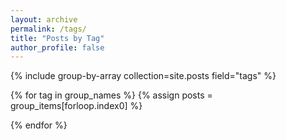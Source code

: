 ```yaml
---
layout: archive
permalink: /tags/
title: "Posts by Tag"
author_profile: false
---
```


<script>
window.onload = function(){
  getTagFromUrl();
};

function getPostsByTag(val) {

  console.log("hiding all elements");
  $( ".postGroup" ).hide();

  // Downcase query val for case-insensitive search
  val = val.toLowerCase();

  console.log("display div with matching ID");
  $( "div[id=" + val + "]" ).show()

} // End of getSearchResults

function getTagFromUrl(){
  var fullUrl = window.location.href;
  var tag = fullUrl.split('#')[1];
  getPostsByTag(tag);
}

</script>

{% include group-by-array collection=site.posts field="tags" %}

{% for tag in group_names %}
  {% assign posts = group_items[forloop.index0] %}
  <div id="{{ tag | slugify | downcase }}" class="postGroup" style="display: none;">
    <h2 class="archive__subtitle">Tag: {{ tag | downcase }}</h2>
    {% for post in posts %}
      {% include archive-single-experimental.html %}
    {% endfor %}
  </div>
{% endfor %}
